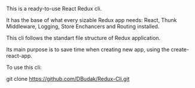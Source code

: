 This is a ready-to-use React Redux cli.

It has the base of what every sizable Redux app needs: React, Thunk Middleware, Logging, Store Enchancers and Routing installed.

This cli follows the standart file structure of Redux application.

Its main purpose is to save time when creating new app, using the create-react-app.

To use this cli:

git clone https://github.com/DBudak/Redux-Cli.git